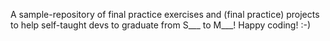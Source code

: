 A sample-repository of final practice exercises and (final practice) projects to help self-taught devs to graduate from S___ to M___! 
Happy coding! :-) 
